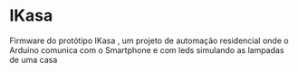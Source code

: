 # IKasa
Firmware do protótipo IKasa , um projeto de automação residencial onde o Arduíno comunica com o Smartphone e com leds simulando  as lampadas de uma casa
